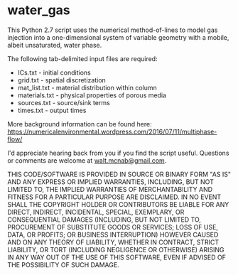 # water_gas
This Python 2.7 script uses the numerical method-of-lines to model gas injection into a one-dimensional system of variable geometry with a mobile, albeit unsaturated, water phase.

The following tab-delimited input files are required:

* ICs.txt - initial conditions
* grid.txt - spatial discretization
* mat_list.txt - material distribution within column
* materials.txt - physical properties of porous media
* sources.txt - source/sink terms
* times.txt - output times

More background information can be found here: https://numericalenvironmental.wordpress.com/2016/07/11/multiphase-flow/

I'd appreciate hearing back from you if you find the script useful. Questions or comments are welcome at walt.mcnab@gmail.com.

THIS CODE/SOFTWARE IS PROVIDED IN SOURCE OR BINARY FORM "AS IS" AND ANY EXPRESS OR IMPLIED WARRANTIES, INCLUDING, BUT NOT LIMITED TO, THE IMPLIED WARRANTIES OF MERCHANTABILITY AND FITNESS FOR A PARTICULAR PURPOSE ARE DISCLAIMED. IN NO EVENT SHALL THE COPYRIGHT HOLDER OR CONTRIBUTORS BE LIABLE FOR ANY DIRECT, INDIRECT, INCIDENTAL, SPECIAL, EXEMPLARY, OR CONSEQUENTIAL DAMAGES (INCLUDING, BUT NOT LIMITED TO, PROCUREMENT OF SUBSTITUTE GOODS OR SERVICES; LOSS OF USE, DATA, OR PROFITS; OR BUSINESS INTERRUPTION) HOWEVER CAUSED AND ON ANY THEORY OF LIABILITY, WHETHER IN CONTRACT, STRICT LIABILITY, OR TORT (INCLUDING NEGLIGENCE OR OTHERWISE) ARISING IN ANY WAY OUT OF THE USE OF THIS SOFTWARE, EVEN IF ADVISED OF THE POSSIBILITY OF SUCH DAMAGE.
